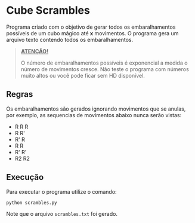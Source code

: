 # Cube Scrambles

Programa criado com o objetivo de gerar todos os embaralhamentos possíveis de um cubo mágico até **x** movimentos. O programa gera um arquivo texto contendo todos os embaralhamentos.

> <u>**ATENÇÃO!**</u>
>
> O número de embaralhamentos possíveis é exponencial a medida o número de movimentos cresce. Não teste o programa com números muito altos ou você pode ficar sem HD disponível.



## Regras

Os embaralhamentos são gerados ignorando movimentos que se anulas, por exemplo, as sequencias de movimentos abaixo nunca serão vistas:

- R R R
- R R'
- R' R
- R R
- R' R'
- R2 R2



## Execução

Para executar o programa utilize o comando:

```bash
python scrambles.py
```

Note que o arquivo `scrambles.txt` foi gerado.
